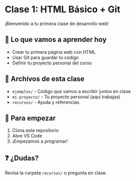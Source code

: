 # Clase 1: HTML Básico + Git

¡Bienvenido a tu primera clase de desarrollo web!

## 🎯 Lo que vamos a aprender hoy
- Crear tu primera página web con HTML
- Usar Git para guardar tu código
- Definir tu proyecto personal del curso

## 📂 Archivos de esta clase
- `ejemplos/` - Código que vamos a escribir juntos en clase
- `mi-proyecto/` - Tu proyecto personal (aquí trabajas)
- `recursos/` - Ayuda y referencias

## 🚀 Para empezar
1. Clona este repositorio
2. Abre VS Code
3. ¡Empezamos a programar!

## ❓ ¿Dudas?
Revisa la carpeta `recursos/` o pregunta en clase.